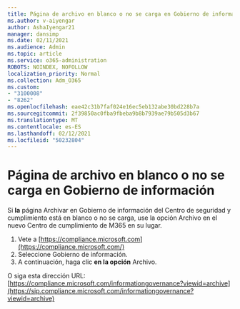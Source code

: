 ```yaml
---
title: Página de archivo en blanco o no se carga en Gobierno de información
ms.author: v-aiyengar
author: AshaIyengar21
manager: dansimp
ms.date: 02/11/2021
ms.audience: Admin
ms.topic: article
ms.service: o365-administration
ROBOTS: NOINDEX, NOFOLLOW
localization_priority: Normal
ms.collection: Adm_O365
ms.custom:
- "3100008"
- "8262"
ms.openlocfilehash: eae42c31b7faf024e16ec5eb132abe30bd228b7a
ms.sourcegitcommit: 2f39850ac0fba9fbeba9b8b7939ae79b505d3b67
ms.translationtype: MT
ms.contentlocale: es-ES
ms.lasthandoff: 02/12/2021
ms.locfileid: "50232804"
---
```

# <a name="archive-page-blank-or-not-loading-under-information-governance"></a>Página de archivo en blanco o no se carga en Gobierno de información

Si **la** página Archivar en Gobierno de información del Centro de  seguridad y cumplimiento está en blanco o no se carga, use la opción Archivo en el nuevo Centro de cumplimiento de M365 en su lugar.

1. Vete a [https://compliance.microsoft.com](https://compliance.microsoft.com/)
1. Seleccione Gobierno de información.
1. A continuación, haga clic **en la opción** Archivo.

O siga esta dirección URL: [https://compliance.microsoft.com/informationgovernance?viewid=archive](https://sip.compliance.microsoft.com/informationgovernance?viewid=archive)
